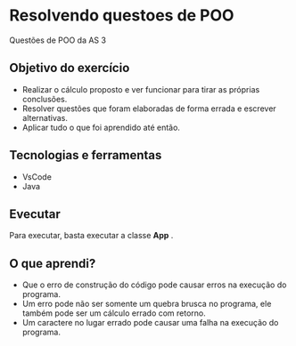 # Resolvendo questoes de POO

Questões de POO da AS 3

## Objetivo do exercício

- Realizar o cálculo proposto e ver funcionar para tirar as próprias conclusões.
- Resolver questões que foram elaboradas de forma errada e escrever alternativas.
- Aplicar tudo o que foi aprendido até então.

## Tecnologias e ferramentas

- VsCode
- Java

## Evecutar

Para executar, basta executar a classe **App** .

## O que aprendi?

- Que o erro de construção do código pode causar erros na execução do programa.
- Um erro pode não ser somente um quebra brusca no programa, ele também pode ser um cálculo errado com retorno.
- Um caractere no lugar errado pode causar uma falha na execução do programa.